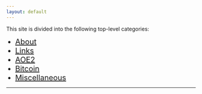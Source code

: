 ```yaml
---
layout: default
---
```


This site is divided into the following top-level categories:

<ul>
<li style="font-size:20px;"><a href="/about">About</a></li>
  <li style="font-size:20px;"><a href="/links">Links</a></li>
    <li style="font-size:20px;"><a href="/aoe2">AOE2</a></li>
   <li style="font-size:20px;"><a href="/aoe2">Bitcoin</a></li>
  <li style="font-size:20px;"><a href="/aoe2">Miscellaneous</a></li>
</ul>

---

